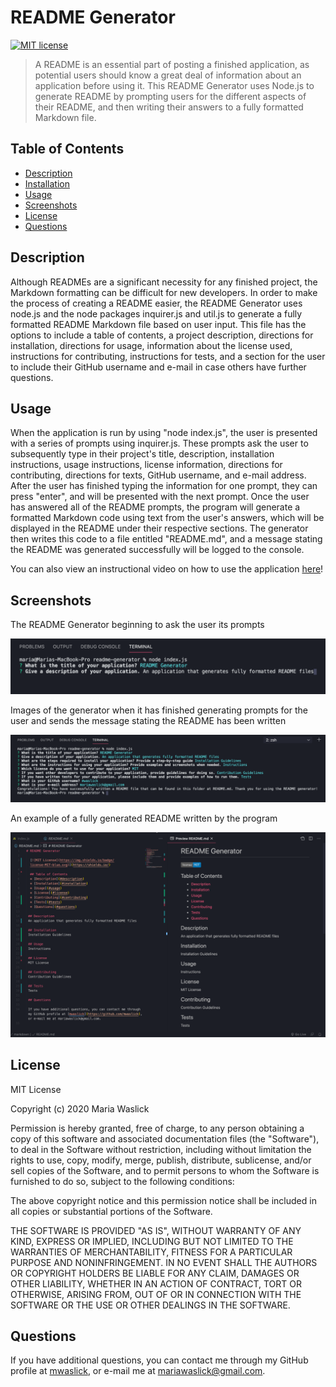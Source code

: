 # README Generator

[![MIT license](https://img.shields.io/badge/License-MIT-blue.svg)](https://lbesson.mit-license.org/)

> A README is an essential part of posting a finished application, as potential users should know a great deal of information about an application before using it. This README Generator uses Node.js to generate README by prompting users for the different aspects of their README, and then writing their answers to a fully formatted Markdown file.

  ## Table of Contents
  * [Description](#description)
  * [Installation](#installation)
  * [Usage](#usage)
  * [Screenshots](#screenshots)
  * [License](#license)
  * [Questions](#questions)

 ## Description
 Although READMEs are a significant necessity for any finished project, the Markdown formatting can be difficult for new developers. In order to make the process of creating a README easier, the README Generator uses node.js and the node packages inquirer.js and util.js to generate a fully formatted README Markdown file based on user input. This file has the options to include a table of contents, a project description, directions for installation, directions for usage, information about the license used, instructions for contributing, instructions for tests, and a section for the user to include their GitHub username and e-mail in case others have further questions.

 ## Usage 
 
 When the application is run by using "node index.js", the user is presented with a series of prompts using inquirer.js. These prompts ask the user to subsequently type in their project's title, description, installation instructions, usage instructions, license information, directions for contributing, directions for texts, GitHub username, and e-mail address. After the user has finished typing the information for one prompt, they can press "enter", and will be presented with the next prompt. Once the user has answered all of the README prompts, the program will generate a formatted Markdown code using text from the user's answers, which will be displayed in the README under their respective sections. The generator then writes this code to a file entitled "README.md", and a message stating the README was generated successfully will be logged to the console.

 You can also view an instructional video on how to use the application [here](https://drive.google.com/file/d/1mAcbpCE6_zyx4liS264hSHHias8IOrfv/view?usp=sharing)!

 ## Screenshots

The README Generator beginning to ask the user its prompts

![An image of the README Generator in the VSCode terminal, prompting what the name and description of the application are](./images/questionsexample.png)
 
Images of the generator when it has finished generating prompts for the user and sends the message stating the README has been written

![An image of all of the prompts on the generator being filled out in the VSCode terminal, with a message that tells the user their README has been successfully written to README.md](./images/questionsterminal.png)

An example of a fully generated README written by the program

![A screenshot of the README in the VSCode window and in a fully formatted preview window beside it](./images/readmefile.png)
 
 ## License
 
 MIT License

Copyright (c) 2020 Maria Waslick

Permission is hereby granted, free of charge, to any person obtaining a copy
of this software and associated documentation files (the "Software"), to deal
in the Software without restriction, including without limitation the rights
to use, copy, modify, merge, publish, distribute, sublicense, and/or sell
copies of the Software, and to permit persons to whom the Software is
furnished to do so, subject to the following conditions:

The above copyright notice and this permission notice shall be included in all
copies or substantial portions of the Software.

THE SOFTWARE IS PROVIDED "AS IS", WITHOUT WARRANTY OF ANY KIND, EXPRESS OR
IMPLIED, INCLUDING BUT NOT LIMITED TO THE WARRANTIES OF MERCHANTABILITY,
FITNESS FOR A PARTICULAR PURPOSE AND NONINFRINGEMENT. IN NO EVENT SHALL THE
AUTHORS OR COPYRIGHT HOLDERS BE LIABLE FOR ANY CLAIM, DAMAGES OR OTHER
LIABILITY, WHETHER IN AN ACTION OF CONTRACT, TORT OR OTHERWISE, ARISING FROM,
OUT OF OR IN CONNECTION WITH THE SOFTWARE OR THE USE OR OTHER DEALINGS IN THE
SOFTWARE.

 ## Questions

 If you have additional questions, you can contact me through my GitHub profile at [mwaslick](https://github.com/mwaslick), or e-mail me at mariawaslick@gmail.com.
